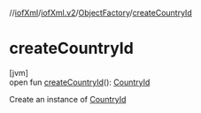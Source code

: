//[iofXml](../../../index.md)/[iofXml.v2](../index.md)/[ObjectFactory](index.md)/[createCountryId](create-country-id.md)

# createCountryId

[jvm]\
open fun [createCountryId](create-country-id.md)(): [CountryId](../-country-id/index.md)

Create an instance of [CountryId](../-country-id/index.md)
